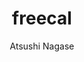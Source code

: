 ---
title: "freecal"
import_path: "go.ngs.io/freecal"
repo_url: "https://github.com/ngs/freecal"
description: ""
version: "v1.0.0"
documentation_url: "https://pkg.go.dev/go.ngs.io/freecal"
license: "MIT"
author: "Atsushi Nagase"
created_at: "2025-08-12T07:37:35Z"
updated_at: "2025-08-12T07:32:37Z"
---